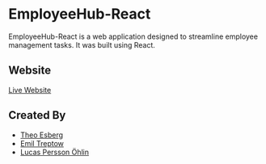 # EmployeeHub-React

EmployeeHub-React is a web application designed to streamline employee management tasks. It was built using React.

## Website
[Live Website](https://lemon-desert-0bad16303.4.azurestaticapps.net/)

## Created By
- [Theo Esberg](https://github.com/TheoEsberg)
- [Emil Treptow](https://github.com/Lykrat)
- [Lucas Persson Öhlin](https://github.com/lucas-ohlin)
